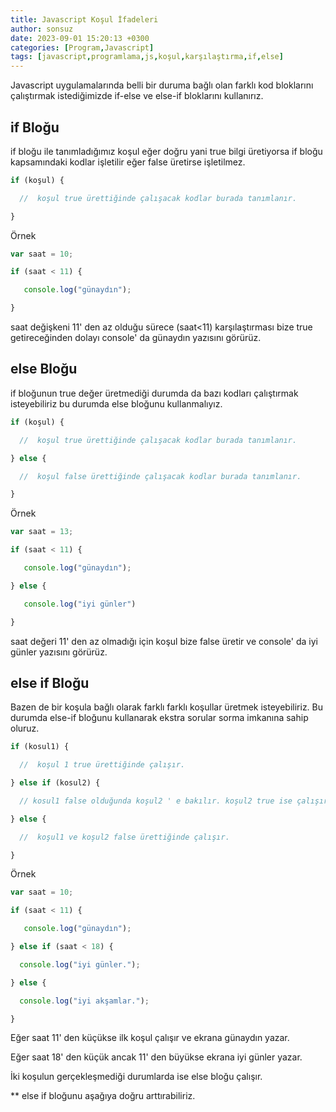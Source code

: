 ```yaml
---
title: Javascript Koşul İfadeleri
author: sonsuz
date: 2023-09-01 15:20:13 +0300
categories: [Program,Javascript]
tags: [javascript,programlama,js,koşul,karşılaştırma,if,else]
---
```





Javascript uygulamalarında belli bir duruma bağlı olan farklı kod bloklarını çalıştırmak istediğimizde if-else ve else-if bloklarını kullanırız.

## if Bloğu

if bloğu ile tanımladığımız koşul eğer doğru yani true bilgi üretiyorsa if bloğu kapsamındaki kodlar işletilir eğer false üretirse işletilmez.

```js
if (koşul) {

  //  koşul true ürettiğinde çalışacak kodlar burada tanımlanır.

}
```

Örnek

```js
var saat = 10;

if (saat < 11) {

   console.log("günaydın");

}
```

saat değişkeni 11' den az olduğu sürece (saat<11) karşılaştırması bize true getireceğinden dolayı console' da günaydın yazısını görürüz.

## else Bloğu

if bloğunun true değer üretmediği durumda da bazı kodları çalıştırmak isteyebiliriz bu durumda else bloğunu kullanmalıyız.

```js
if (koşul) {

  //  koşul true ürettiğinde çalışacak kodlar burada tanımlanır.

} else {

  //  koşul false ürettiğinde çalışacak kodlar burada tanımlanır.

}
```

Örnek

```js
var saat = 13;

if (saat < 11) {

   console.log("günaydın");

} else {

   console.log("iyi günler")

}
```

saat değeri 11' den az olmadığı için koşul bize false üretir ve console' da iyi günler yazısını görürüz.

## else if Bloğu

Bazen de bir koşula bağlı olarak farklı farklı koşullar üretmek isteyebiliriz. Bu durumda else-if bloğunu kullanarak ekstra sorular sorma imkanına sahip oluruz.

```js
if (kosul1) {

  //  koşul 1 true ürettiğinde çalışır.

} else if (kosul2) {

  // kosul1 false olduğunda koşul2 ' e bakılır. koşul2 true ise çalışır.

} else {

  //  koşul1 ve koşul2 false ürettiğinde çalışır.

}
```

Örnek

```js
var saat = 10;

if (saat < 11) {

   console.log("günaydın");

} else if (saat < 18) {

  console.log("iyi günler.");

} else {

  console.log("iyi akşamlar.");

}
```

Eğer saat 11' den küçükse ilk koşul çalışır ve ekrana günaydın yazar.

Eğer saat 18' den küçük ancak 11' den büyükse ekrana iyi günler yazar.

İki koşulun gerçekleşmediği durumlarda ise else bloğu çalışır.

\*\* else if bloğunu aşağıya doğru arttırabiliriz.
